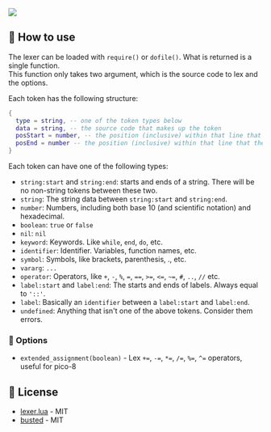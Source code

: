 ![](https://github.com/FelipeIzolan/lexer.lua/assets/80170121/035627cf-f252-4760-b128-73bd6d76cc1e)

## 📝 How to use

The lexer can be loaded with `require()` or `dofile()`. What is returned is a single function.\
This function only takes two argument, which is the source code to lex and the options.

Each token has the following structure:

```lua
{
  type = string, -- one of the token types below
  data = string, -- the source code that makes up the token
  posStart = number, -- the position (inclusive) within that line that the token starts
  posEnd = number -- the position (inclusive) within that line that the token ends
}
```

Each token can have one of the following types:

- `string:start` and `string:end`: starts and ends of a string. There will be no non-string tokens between these two.
- `string`: The string data between `string:start` and `string:end`.
- `number`: Numbers, including both base 10 (and scientific notation) and hexadecimal.
- `boolean`: `true` or `false`
- `nil`: `nil`
- `keyword`: Keywords. Like `while`, `end`, `do`, etc.
- `identifier`: Identifier. Variables, function names, etc.
- `symbol`: Symbols, like brackets, parenthesis, ., etc.
- `vararg`: `...`
- `operator`: Operators, like `+`, `-`, `%`, `=`, `==`, `>=`, `<=`, `~=`, `#`, `..`, `//` etc.
- `label:start` and `label:end`: The starts and ends of labels. Always equal to `'::'`.
- `label`: Basically an `identifier` between a `label:start` and `label:end`.
- `undefined`: Anything that isn't one of the above tokens. Consider them errors.

### 🔧 Options

- `extended_assignment(boolean)` - Lex `+=`, `-=`, `*=`, `/=`, `%=`, `^=` operators, useful for pico-8

## 📜 License

- [lexer.lua](https://github.com/FelipeIzolan/lexer.lua) - MIT
- [busted](https://github.com/lunarmodules/busted) - MIT
